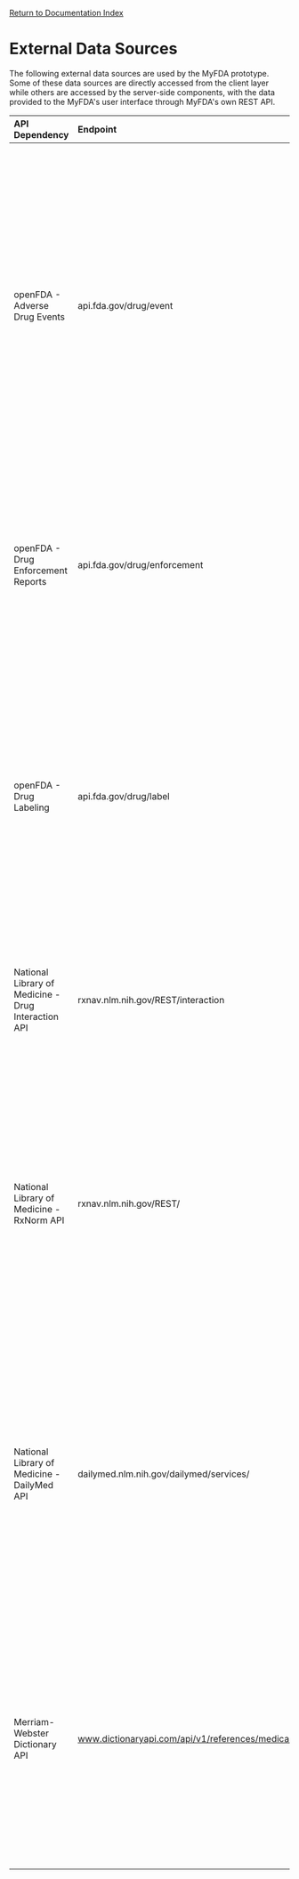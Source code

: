 [Return to Documentation Index](README.md)

External Data Sources
=====================

The following external data sources are used by the MyFDA prototype.  Some of these data sources are 
directly accessed from the client layer while others are accessed by the server-side components, with the 
data provided to the MyFDA's user interface through MyFDA's own REST API.

| API Dependency | Endpoint | Description | Documentation |
| :------------- | :------- | :---------- | :------------ |
| openFDA - Adverse Drug Events | api.fda.gov/drug/event | API endpoint for adverse drug events. An adverse event is submitted to the FDA to report any undesirable experience associated with the use of a drug, including serious drug side effects, product use errors, product quality problems, and therapeutic failures. This data was used for visualizing adverse drug effects in the drug details portion of the application. | https://open.fda.gov/drug/event/ |
| openFDA - Drug Enforcement Reports | api.fda.gov/drug/enforcement | API endpoint for all drug product recalls monitored by the FDA. This data source was used for displaying recalls for a specific medication and for displaying the most recent recalls on the application's start screen. | https://open.fda.gov/drug/enforcement/ |
| openFDA - Drug Labeling | api.fda.gov/drug/label | Every prescription drug (including biological drug products) approved by FDA for human use comes with FDA-approved labeling. The drug product labeling API provides data for prescription and over-the-counter (OTC) drug labeling. This endpoint was used when conducting searches for medication. | https://open.fda.gov/drug/label/
| National Library of Medicine - Drug Interaction API | rxnav.nlm.nih.gov/REST/interaction | The Interaction API is a web service for accessing drug-drug interactions. This API was used to detect interactions between drugs when viewing drug details. | http://rxnav.nlm.nih.gov/InteractionAPIs.html |
| National Library of Medicine - RxNorm API | rxnav.nlm.nih.gov/REST/ | RxNorm provides normalized names for clinical drugs and links its names to many of the drug vocabularies commonly used in pharmacy management and drug interaction software. Used to relate (NORalize) the FDA IDs to the RxNormID in order to access other NLM data sources. | http://rxnav.nlm.nih.gov/RxNormAPIs.html |
| National Library of Medicine - DailyMed API | dailymed.nlm.nih.gov/dailymed/services/ | DailyMed provides trustworthy information about marketed drugs in the United States. DailyMed is the official provider of FDA label information (package inserts). This API is used to provide autocomplete search suggestions for users when they are entering search terms. | https://dailymed.nlm.nih.gov/dailymed/index.cfm |
| Merriam-Webster Dictionary API | www.dictionaryapi.com/api/v1/references/medical/ | The Merriam-Webster Dictionary API gives developers access to a comprehensive resource of dictionary and thesaurus content as well as specialized medical, Spanish, ESL, and student-friendly vocabulary. Used by MyFDA to provide descriptions of adverse effect terminology. | http://www.dictionaryapi.com/ |
